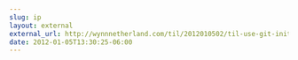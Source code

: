 ```yaml
---
slug: ip
layout: external
external_url: http://wynnnetherland.com/til/2012010502/til-use-git-init-to-reapply-templates-to-an-existing-repo
date: 2012-01-05T13:30:25-06:00
---
```

